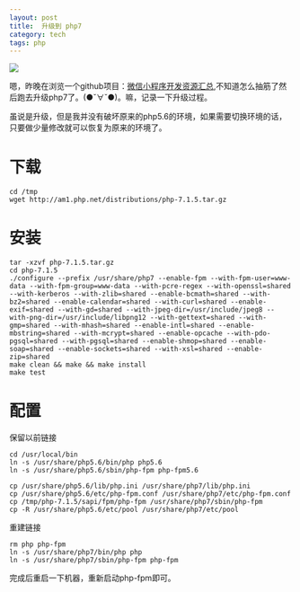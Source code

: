```yaml
---
layout: post
title:  升级到 php7
category: tech
tags: php
---
```


![](https://cdn.kelu.org/blog/tags/php.jpg)

嗯，昨晚在浏览一个github项目：[微信小程序开发资源汇总](https://github.com/justjavac/awesome-wechat-weapp),不知道怎么抽筋了然后跑去升级php7了。(●ˇ∀ˇ●)。嘛，记录一下升级过程。

虽说是升级，但是我并没有破坏原来的php5.6的环境，如果需要切换环境的话，只要做少量修改就可以恢复为原来的环境了。

# 下载

    cd /tmp
    wget http://am1.php.net/distributions/php-7.1.5.tar.gz
    
# 安装
    
    tar -xzvf php-7.1.5.tar.gz
    cd php-7.1.5 
    ./configure --prefix /usr/share/php7 --enable-fpm --with-fpm-user=www-data --with-fpm-group=www-data --with-pcre-regex --with-openssl=shared --with-kerberos --with-zlib=shared --enable-bcmath=shared --with-bz2=shared --enable-calendar=shared --with-curl=shared --enable-exif=shared --with-gd=shared --with-jpeg-dir=/usr/include/jpeg8 --with-png-dir=/usr/include/libpng12 --with-gettext=shared --with-gmp=shared --with-mhash=shared --enable-intl=shared --enable-mbstring=shared --with-mcrypt=shared --enable-opcache --with-pdo-pgsql=shared --with-pgsql=shared --enable-shmop=shared --enable-soap=shared --enable-sockets=shared --with-xsl=shared --enable-zip=shared
    make clean && make && make install
    make test
    
# 配置

保留以前链接

    cd /usr/local/bin
    ln -s /usr/share/php5.6/bin/php php5.6
    ln -s /usr/share/php5.6/sbin/php-fpm php-fpm5.6

    cp /usr/share/php5.6/lib/php.ini /usr/share/php7/lib/php.ini
    cp /usr/share/php5.6/etc/php-fpm.conf /usr/share/php7/etc/php-fpm.conf 
    cp /tmp/php-7.1.5/sapi/fpm/php-fpm /usr/share/php7/sbin/php-fpm
    cp -R /usr/share/php5.6/etc/pool /usr/share/php7/etc/pool
    
重建链接    
    
    rm php php-fpm
    ln -s /usr/share/php7/bin/php php
    ln -s /usr/share/php7/sbin/php-fpm php-fpm
    
完成后重启一下机器，重新启动php-fpm即可。